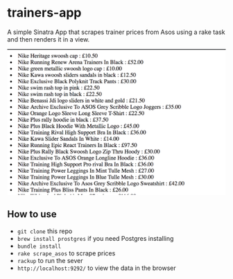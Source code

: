 # trainers-app

A simple Sinatra App that scrapes trainer prices from Asos using a rake task and then renders it in a view.

![](./public/trainers-app.png)

## How to use
* `git clone` this repo
* `brew install prostgres` if you need Postgres installing
* `bundle install`
* `rake scrape_asos` to scrape prices
* `rackup` to run the sever
* `http://localhost:9292/` to view the data in the browser
